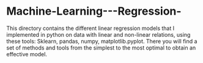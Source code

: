 # Machine-Learning---Regression-
This directory contains the different linear regression models that I implemented in python on data with linear and non-linear relations, using these tools: Sklearn, pandas, numpy, matplotlib.pyplot. There you will find a set of methods and tools from the simplest to the most optimal to obtain an effective model.

